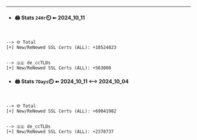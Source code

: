 

---
- #### 🖨️ **Stats** `24Hr`⏲️ ➼ 2024_10_11
```console


--> 🌐 Total
[+] New/ReNewed SSL Certs (ALL): +18524823


--> 🇩🇪 de_ccTLDs
[+] New/ReNewed SSL Certs (ALL): +563008

```

- #### 🖨️ **Stats** `7Days`⏲️ ➼ 2024_10_11 <--> 2024_10_04
```console


--> 🌐 Total
[+] New/ReNewed SSL Certs (ALL): +69041982


--> 🇩🇪 de_ccTLDs
[+] New/ReNewed SSL Certs (ALL): +2378737

```

